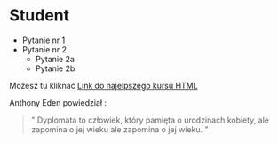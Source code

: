 # Student 

* Pytanie nr 1 
* Pytanie nr 2
  * Pytanie 2a
  * Pytanie 2b
  
Możesz tu kliknać  [Link do najelpszego kursu HTML](https://www.youtube.com/watch?v=BAju0_IS-ns)

Anthony Eden powiedział :

>"  Dyplomata to człowiek, który pamięta o urodzinach kobiety, ale zapomina o jej wieku 
> ale zapomina o jej wieku. "

